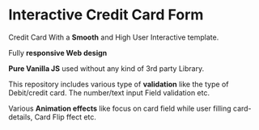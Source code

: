 # Interactive Credit Card Form

Credit Card With a **Smooth** and High User Interactive template.

Fully **responsive Web design**

**Pure Vanilla JS** used without any kind of 3rd party Library.

This repository includes various type of **validation** like the type of Debit/credit card. The number/text input Field validation etc.

Various **Animation effects** like focus on card field while user filling card-details, Card Flip ffect etc.





